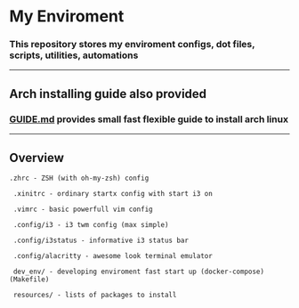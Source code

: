 # My Enviroment
### This repository stores my enviroment configs, dot files, scripts, utilities, automations

---

## Arch installing guide also provided
### [GUIDE.md](https://github.com/s-akhmedoff/myenv/blob/master/GUIDE.md) provides small fast flexible guide to install arch linux 

---
## Overview

`` .zhrc - ZSH (with oh-my-zsh) config ``

`` .xinitrc - ordinary startx config with start i3 on``

`` .vimrc - basic powerfull vim config``

`` .config/i3 - i3 twm config (max simple)``

`` .config/i3status - informative i3 status bar``

`` .config/alacritty - awesome look terminal emulator``

`` dev_env/ - developing enviroment fast start up (docker-compose) (Makefile)``

`` resources/ - lists of packages to install``